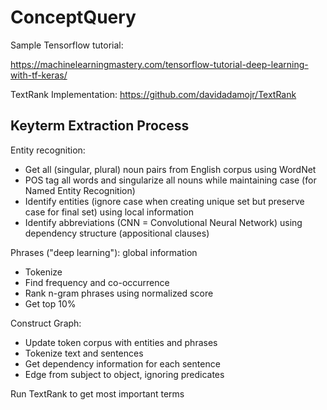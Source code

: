 # ConceptQuery

Sample Tensorflow tutorial:

https://machinelearningmastery.com/tensorflow-tutorial-deep-learning-with-tf-keras/

TextRank Implementation:
https://github.com/davidadamojr/TextRank

## Keyterm Extraction Process

Entity recognition:
- Get all (singular, plural) noun pairs from English corpus using WordNet
- POS tag all words and singularize all nouns while maintaining case (for Named Entity Recognition)
- Identify entities (ignore case when creating unique set but preserve case for final set) using local information
- Identify abbreviations (CNN = Convolutional Neural Network) using dependency structure (appositional clauses)

Phrases ("deep learning"): global information
- Tokenize
- Find frequency and co-occurrence
- Rank n-gram phrases using normalized score
- Get top 10%

Construct Graph:
- Update token corpus with entities and phrases
- Tokenize text and sentences
- Get dependency information for each sentence
- Edge from subject to object, ignoring predicates

Run TextRank to get most important terms
